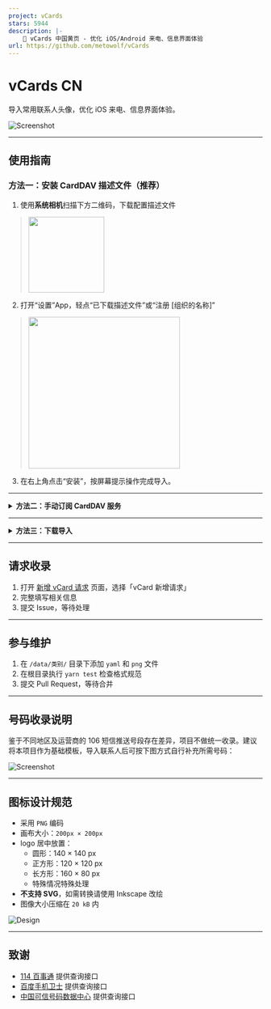 ```yaml
---
project: vCards
stars: 5944
description: |-
    📡️ vCards 中国黄页 - 优化 iOS/Android 来电、信息界面体验
url: https://github.com/metowolf/vCards
---
```


# vCards CN

导入常用联系人头像，优化 iOS 来电、信息界面体验。

![Screenshot](https://user-images.githubusercontent.com/2666735/59692672-0b6bdf00-9218-11e9-881e-5856e263f3aa.png)

---

## 使用指南

### 方法一：安装 CardDAV 描述文件（推荐）

1. 使用**系统相机**扫描下方二维码，下载配置描述文件  
>   <a href="https://vcards.metowolf.com/vcards.mobileconfig"><img src="https://github.com/user-attachments/assets/238f9d9a-5aa6-4636-8e67-4829535eaab9" width="150px" height="150px" /></a>

2. 打开“设置”App，轻点“已下载描述文件”或“注册 [组织的名称]”  
>   <img src="https://github.com/user-attachments/assets/12997c2d-6172-49f0-9236-0b4f30ad9ebd" width="300px" />

3. 在右上角点击“安装”，按屏幕提示操作完成导入。

---

<details>
<summary><strong>方法二：手动订阅 CardDAV 服务</strong></summary>

采用订阅方式导入，优势是会自动更新，也方便区分和管理个人通讯录和黄页，避免混合两种列表。

- 服务器：`vcards.metowolf.com`
- 用户名：`cn`
- 密码：`cn` 或任意填写

如担心隐私问题，可参考 [自建教程](https://github.com/metowolf/vCards/issues/208)。

#### 设置步骤

- **iOS**  
  「设置」→「通讯录」→「账户」→「添加账户」→「其他」→「添加 CardDAV 账户」  
  参考：[官方文档](https://support.apple.com/zh-cn/guide/iphone/ipha0d932e96/ios)

- **Mac**  
  「通讯录」→「设置」→「账户」→「其他通讯录账户」  
  参考：[官方文档](https://support.apple.com/zh-cn/guide/contacts/adrb7e5aaa2a/mac)

> ⚠️ 默认 iOS 获取新资料的方式为「自动」，此情况下只有连接电源和 WLAN 时才会推送数据，请耐心等待。

</details>

---

<details>
<summary><strong>方法三：下载导入</strong></summary>

1. 前往 [Releases 页面](https://github.com/metowolf/vCards/releases) 下载最新打包文件 `archive.zip`
2. 解压后，根据不同平台指南导入 `vcf` 文件至 iCloud（建议单独创建「黄页」分组以便管理与隐藏）

#### macOS
- [在 Mac 上的“通讯录”中创建联系人群组](https://support.apple.com/zh-cn/guide/contacts/adrb3280fe91/12.0/mac/10.14)
- [在 Mac 上的“通讯录”中导入来自其他应用的联系人](https://support.apple.com/zh-cn/guide/contacts/adrbk1457/mac)

#### iOS / Web
- [在 iCloud 通讯录中创建群组](https://support.apple.com/kb/PH2667?locale=zh_CN)
- [将联系人导入 iCloud 通讯录](https://support.apple.com/kb/ph3605?locale=zh_CN)

</details>

---

## 请求收录

1. 打开 [新增 vCard 请求](https://github.com/metowolf/vCards/issues/new/choose) 页面，选择「vCard 新增请求」
2. 完整填写相关信息
3. 提交 Issue，等待处理

---

## 参与维护

1. 在 `/data/类别/` 目录下添加 `yaml` 和 `png` 文件
2. 在根目录执行 `yarn test` 检查格式规范
3. 提交 Pull Request，等待合并

---

## 号码收录说明

鉴于不同地区及运营商的 106 短信推送号段存在差异，项目不做统一收录。建议将本项目作为基础模板，导入联系人后可按下图方式自行补充所需号码：

![Screenshot](https://user-images.githubusercontent.com/2666735/59747105-ccd33480-92aa-11e9-90e0-93f295dcb504.png)

---

## 图标设计规范

- 采用 `PNG` 编码
- 画布大小：`200px × 200px`
- logo 居中放置：
  - 圆形：140 × 140 px
  - 正方形：120 × 120 px
  - 长方形：160 × 80 px
  - 特殊情况特殊处理
- **不支持 SVG**，如需转换请使用 Inkscape 改绘
- 图像大小压缩在 `20 kB` 内

![Design](https://user-images.githubusercontent.com/2666735/60966995-224fae00-a34c-11e9-970c-ea5fa15186c6.png)

---

## 致谢

- [114 百事通](http://www.114best.com/) 提供查询接口
- [百度手机卫士](https://haoma.baidu.com/yellowPage) 提供查询接口
- [中国可信号码数据中心](https://www.kexinhaoma.org/) 提供查询接口

